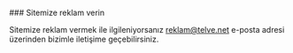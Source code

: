 <br>
### Sitemize reklam verin

Sitemize reklam vermek ile ilgileniyorsanız [reklam@telve.net](mailto:reklam@telve.net) e-posta adresi üzerinden bizimle iletişime geçebilirsiniz.
